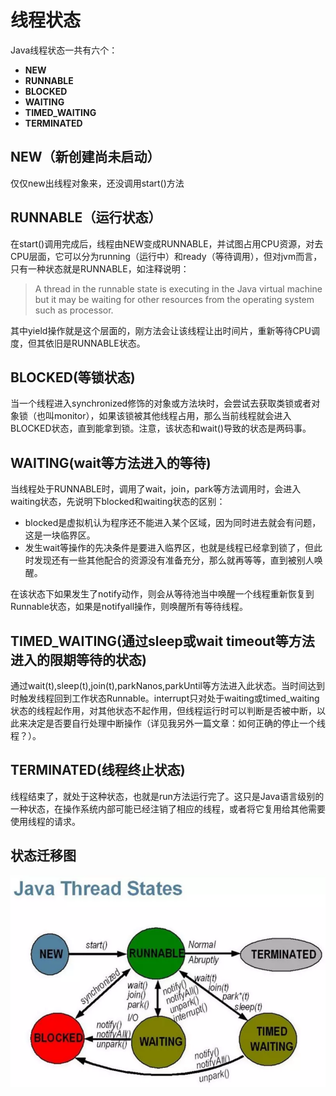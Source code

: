 # 线程状态

Java线程状态一共有六个：
 * **NEW**
 * **RUNNABLE**
 * **BLOCKED**
 * **WAITING**
 * **TIMED_WAITING**
 * **TERMINATED**

## NEW（新创建尚未启动）
仅仅new出线程对象来，还没调用start()方法

## RUNNABLE（运行状态）
在start()调用完成后，线程由NEW变成RUNNABLE，并试图占用CPU资源，对去CPU层面，它可以分为running（运行中）和ready（等待调用），但对jvm而言，只有一种状态就是RUNNABLE，如注释说明：
>A thread in the runnable state is executing in the Java virtual machine but it may be waiting for other resources from the operating system such as processor.

其中yield操作就是这个层面的，刚方法会让该线程让出时间片，重新等待CPU调度，但其依旧是RUNNABLE状态。

## BLOCKED(等锁状态)
当一个线程进入synchronized修饰的对象或方法块时，会尝试去获取类锁或者对象锁（也叫monitor），如果该锁被其他线程占用，那么当前线程就会进入BLOCKED状态，直到能拿到锁。注意，该状态和wait()导致的状态是两码事。

## WAITING(wait等方法进入的等待)
当线程处于RUNNABLE时，调用了wait，join，park等方法调用时，会进入waiting状态，先说明下blocked和waiting状态的区别：
  * blocked是虚拟机认为程序还不能进入某个区域，因为同时进去就会有问题，这是一块临界区。
  * 发生wait等操作的先决条件是要进入临界区，也就是线程已经拿到锁了，但此时发现还有一些其他配合的资源没有准备充分，那么就再等等，直到被别人唤醒。

在该状态下如果发生了notify动作，则会从等待池当中唤醒一个线程重新恢复到Runnable状态，如果是notifyall操作，则唤醒所有等待线程。

## TIMED_WAITING(通过sleep或wait timeout等方法进入的限期等待的状态)
通过wait(t),sleep(t),join(t),parkNanos,parkUntil等方法进入此状态。当时间达到时触发线程回到工作状态Runnable。interrupt只对处于waiting或timed_waiting状态的线程起作用，对其他状态不起作用，但线程运行时可以判断是否被中断，以此来决定是否要自行处理中断操作（详见我另外一篇文章：如何正确的停止一个线程？）。

## TERMINATED(线程终止状态)
线程结束了，就处于这种状态，也就是run方法运行完了。这只是Java语言级别的一种状态，在操作系统内部可能已经注销了相应的线程，或者将它复用给其他需要使用线程的请求。

## 状态迁移图
![thread_state]

[thread_state]: img/thread_state.webp



